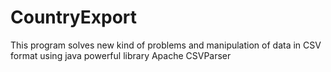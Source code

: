 # CountryExport
This program solves new kind of problems and manipulation of data in CSV format using java powerful library Apache CSVParser 
